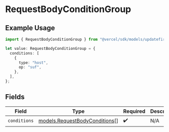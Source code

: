 # RequestBodyConditionGroup

## Example Usage

```typescript
import { RequestBodyConditionGroup } from "@vercel/sdk/models/updatefirewallconfigop.js";

let value: RequestBodyConditionGroup = {
  conditions: [
    {
      type: "host",
      op: "suf",
    },
  ],
};
```

## Fields

| Field                                                                | Type                                                                 | Required                                                             | Description                                                          |
| -------------------------------------------------------------------- | -------------------------------------------------------------------- | -------------------------------------------------------------------- | -------------------------------------------------------------------- |
| `conditions`                                                         | [models.RequestBodyConditions](../models/requestbodyconditions.md)[] | :heavy_check_mark:                                                   | N/A                                                                  |